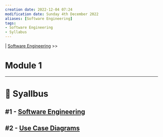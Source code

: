 ```yaml
---
creation date: 2022-12-04 07:24
modification date: Sunday 4th December 2022
aliases: [Software Engineering] 
tags: 
- Software Engineering
- Syllabus
---
```


| [Software Engineering](Software_Engineering) >>

# Module 1
---
# 📕 Syallbus

##  #1 - [Software Engineering](Software_Engineering)
##  #2 - [Use Case Diagrams](Use_Case) 
